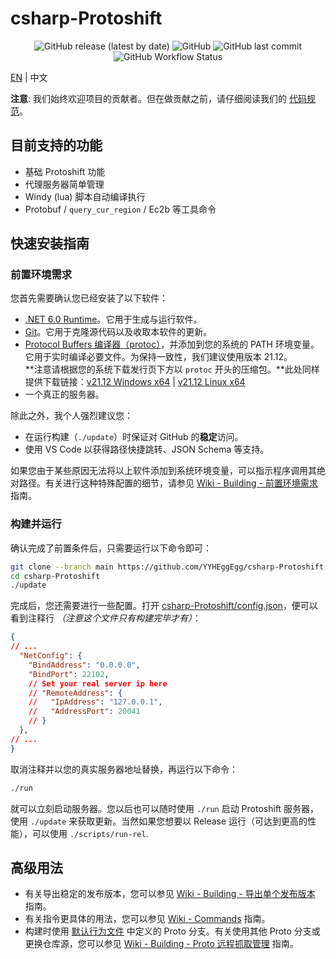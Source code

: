 # csharp-Protoshift

<div align="center">
    <img alt="GitHub release (latest by date)" src="https://img.shields.io/github/v/release/YYHEggEgg/csharp-Protoshift?logo=csharp&style=for-the-badge"> 
    <img alt="GitHub" src="https://img.shields.io/github/license/YYHEggEgg/csharp-Protoshift?style=for-the-badge"> 
    <img alt="GitHub last commit" src="https://img.shields.io/github/last-commit/YYHEggEgg/csharp-Protoshift?style=for-the-badge"> 
    <img alt="GitHub Workflow Status" src="https://img.shields.io/github/actions/workflow/status/YYHEggEgg/csharp-Protoshift/pull-request-check.yml?branch=development&logo=github&style=for-the-badge">
</div>

[EN](../README.md) | 中文

**注意**: 我们始终欢迎项目的贡献者。但在做贡献之前，请仔细阅读我们的 [代码规范](https://github.com/YYHEggEgg/csharp-Protoshift/blob/main/CONTRIBUTING.md)。

## 目前支持的功能

- 基础 Protoshift 功能
- 代理服务器简单管理
- Windy (lua) 脚本自动编译执行
- Protobuf / `query_cur_region` / Ec2b 等工具命令

## 快速安装指南

### 前置环境需求

您首先需要确认您已经安装了以下软件：

- [.NET 6.0 Runtime](https://dotnet.microsoft.com/en-us/download)。它用于生成与运行软件。
- [Git](https://git-scm.com/downloads)。它用于克隆源代码以及收取本软件的更新。
- [Protocol Buffers 编译器（protoc）](https://github.com/protocolbuffers/protobuf/releases/tag/v21.12)，并添加到您的系统的 PATH 环境变量。它用于实时编译必要文件。为保持一致性，我们建议使用版本 21.12。  
  **注意请根据您的系统下载发行页下方以 `protoc` 开头的压缩包。**此处同样提供下载链接：[v21.12 Windows x64](https://github.com/protocolbuffers/protobuf/releases/download/v21.12/protoc-21.12-win64.zip) | [v21.12 Linux x64](https://github.com/protocolbuffers/protobuf/releases/download/v21.12/protoc-21.12-linux-x86_64.zip)
- 一个真正的服务器。

除此之外，我个人强烈建议您：

- 在运行构建（`./update`）时保证对 GitHub 的**稳定**访问。
- 使用 VS Code 以获得路径快捷跳转、JSON Schema 等支持。

如果您由于某些原因无法将以上软件添加到系统环境变量，可以指示程序调用其绝对路径。有关进行这种特殊配置的细节，请参见 [Wiki - Building - 前置环境需求](wiki/CN_Building.md#前置环境需求) 指南。

### 构建并运行

确认完成了前置条件后，只需要运行以下命令即可：

```sh
git clone --branch main https://github.com/YYHEggEgg/csharp-Protoshift
cd csharp-Protoshift
./update
```

完成后，您还需要进行一些配置。打开 [csharp-Protoshift/config.json](../csharp-Protoshift/config.json)，便可以看到注释行 _（注意这个文件只有构建完毕才有）_：

```json
{
// ...
  "NetConfig": {
    "BindAddress": "0.0.0.0",
    "BindPort": 22102,
    // Set your real server ip here
    // "RemoteAddress": {
    //   "IpAddress": "127.0.0.1",
    //   "AddressPort": 20041
    // }
  },
// ...
}
```

取消注释并以您的真实服务器地址替换，再运行以下命令：

```sh
./run
```

就可以立刻启动服务器。您以后也可以随时使用 `./run` 启动 Protoshift 服务器，使用 `./update` 来获取更新。当然如果您想要以 Release 运行（可达到更高的性能），可以使用 `./scripts/run-rel`.

## 高级用法

- 有关导出稳定的发布版本，您可以参见 [Wiki - Building - 导出单个发布版本](wiki/CN_Building.md#导出单个发布版本) 指南。
- 有关指令更具体的用法，您可以参见 [Wiki - Commands](wiki/CN_Commands.md) 指南。
- 构建时使用 [默认行为文件](../HandlerGenerator/Gencode_Configuration/default_protobuf_branches.txt) 中定义的 Proto 分支。有关使用其他 Proto 分支或更换仓库源，您可以参见 [Wiki - Building - Proto 远程抓取管理](wiki/CN_Building.md#proto-远程抓取管理) 指南。
